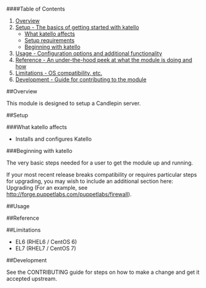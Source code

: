 ####Table of Contents

1. [Overview](#overview)
2. [Setup - The basics of getting started with katello](#setup)
    * [What katello affects](#what-katello-affects)
    * [Setup requirements](#setup-requirements)
    * [Beginning with katello](#beginning-with-katello)
3. [Usage - Configuration options and additional functionality](#usage)
4. [Reference - An under-the-hood peek at what the module is doing and how](#reference)
5. [Limitations - OS compatibility, etc.](#limitations)
6. [Development - Guide for contributing to the module](#development)

##Overview

This module is designed to setup a Candlepin server.

##Setup

###What katello affects

* Installs and configures Katello 

###Beginning with katello

The very basic steps needed for a user to get the module up and running. 

If your most recent release breaks compatibility or requires particular steps for upgrading, you may wish to include an additional section here: Upgrading (For an example, see http://forge.puppetlabs.com/puppetlabs/firewall).

##Usage

##Reference

##Limitations

* EL6 (RHEL6 / CentOS 6)
* EL7 (RHEL7 / CentOS 7)

##Development

See the CONTRIBUTING guide for steps on how to make a change and get it accepted upstream.

